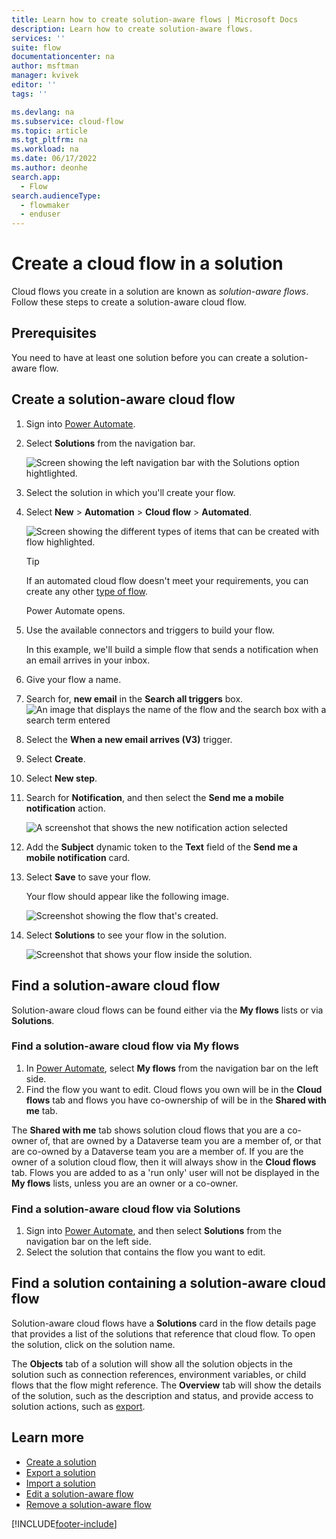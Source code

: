 ```yaml
---
title: Learn how to create solution-aware flows | Microsoft Docs
description: Learn how to create solution-aware flows.
services: ''
suite: flow
documentationcenter: na
author: msftman
manager: kvivek
editor: ''
tags: ''

ms.devlang: na
ms.subservice: cloud-flow
ms.topic: article
ms.tgt_pltfrm: na
ms.workload: na
ms.date: 06/17/2022
ms.author: deonhe
search.app: 
  - Flow
search.audienceType: 
  - flowmaker
  - enduser
---
```


# Create a cloud flow in a solution

Cloud flows you create in a solution are known as *solution-aware flows*. Follow these steps to create a solution-aware cloud flow.

## Prerequisites

You need to have at least one solution before you can create a solution-aware flow.

## Create a solution-aware cloud flow

1. Sign into [Power Automate](https://flow.microsoft.com).
1. Select **Solutions** from the navigation bar.

   ![Screen showing the left navigation bar with the Solutions option hightlighted.](./media/create-flow-solution/select-solutions-from-left-nav.png)

1. Select the solution in which you'll create your flow.

1. Select **New** > **Automation** > **Cloud flow** > **Automated**.

   ![Screen showing the different types of items that can be created with flow highlighted.](./media/create-flow-solution/select-new-flow.png)

   >[!TIP]
   >If an automated cloud flow doesn't meet your requirements, you can create any other [type of flow](./flow-types.md).

   Power Automate opens.

1. Use the available connectors and triggers to build your flow.

   In this example, we'll build a simple flow that sends a notification when an email arrives in your inbox.
1. Give your flow a name.
1. Search for, **new email** in the **Search all triggers** box.
   ![An image that displays the name of the flow and the search box with a search term entered](./media/create-flow-solution/search-trigger.png)
1. Select the **When a new email arrives (V3)** trigger.
1. Select **Create**.
1. Select **New step**.
1. Search for **Notification**, and then select the **Send me a mobile notification** action.

   ![A screenshot that shows the new notification action selected](./media/create-flow-solution/new-notification.png)

1. Add the **Subject** dynamic token to the **Text** field of the **Send me a mobile notification** card.
1. Select **Save** to save your flow.

   Your flow should appear like the following image.

   ![Screenshot showing the flow that's created.](./media/create-flow-solution/new-email-notification-flow.png)

1. Select **Solutions** to see your flow in the solution.

   ![Screenshot that shows your flow inside the solution.](./media/create-flow-solution/new-flow-inside-solution.png)

## Find a solution-aware cloud flow
Solution-aware cloud flows can be found either via the **My flows** lists or via **Solutions**.

### Find a solution-aware cloud flow via My flows

1. In [Power Automate](https://powerautomate.com), select **My flows** from the navigation bar on the left side.
1. Find the flow you want to edit. Cloud flows you own will be in the **Cloud flows** tab and flows you have co-ownership of will be in the **Shared with me** tab.

The **Shared with me** tab shows solution cloud flows that you are a co-owner of, that are owned by a Dataverse team you are a member of, or that are co-owned by a Dataverse team you are a member of. If you are the owner of a solution cloud flow, then it will always show in the **Cloud flows** tab. Flows you are added to as a 'run only' user will not be displayed in the **My flows** lists, unless you are an owner or a co-owner.

### Find a solution-aware cloud flow via Solutions

1. Sign into [Power Automate](https://powerautomate.com), and then select **Solutions** from the navigation bar on the left side.
1. Select the solution that contains the flow you want to edit.

## Find a solution containing a solution-aware cloud flow
Solution-aware cloud flows have a **Solutions** card in the flow details page that provides a list of the solutions that reference that cloud flow. To open the solution, click on the solution name. 

The **Objects** tab of a solution will show all the solution objects in the solution such as connection references, environment variables, or child flows that the flow might reference. The **Overview** tab will show the details of the solution, such as the description and status, and provide access to solution actions, such as [export](./export-flow-solution.md).

## Learn more

* [Create a solution](./overview-solution-flows.md)
* [Export a solution](./export-flow-solution.md)
* [Import a solution](./import-flow-solution.md)
* [Edit a solution-aware flow](./edit-solution-aware-flow.md)
* [Remove a solution-aware flow](./remove-solution-aware-flow.md)

[!INCLUDE[footer-include](includes/footer-banner.md)]
